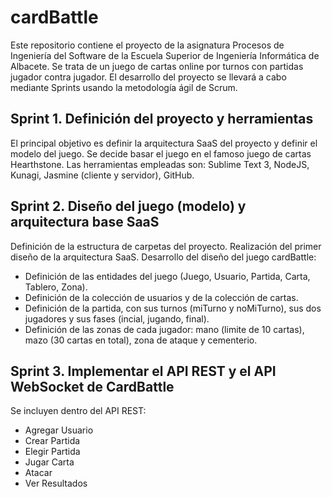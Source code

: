 # cardBattle

  Este repositorio contiene el proyecto de la asignatura Procesos de Ingeniería del Software de la Escuela Superior de Ingeniería Informática de Albacete. Se trata de un juego de cartas online por turnos con partidas jugador contra jugador. El desarrollo del proyecto se llevará a cabo mediante Sprints usando la metodología ágil de Scrum.
   
  ## Sprint 1. Definición del proyecto y herramientas
  
  El principal objetivo es definir la arquitectura SaaS del proyecto y definir el modelo del juego. Se decide basar el juego en el famoso juego de cartas Hearthstone. Las herramientas empleadas son: Sublime Text 3, NodeJS, Kunagi, Jasmine (cliente y servidor), GitHub.
  
  ## Sprint 2. Diseño del juego (modelo) y arquitectura base SaaS
  
  Definición de la estructura de carpetas del proyecto.
  Realización del primer diseño de la arquitectura SaaS.
  Desarrollo del diseño del juego cardBattle:
  * Definición de las entidades del juego (Juego, Usuario, Partida, Carta, Tablero, Zona).
  * Definición de la colección de usuarios y de la colección de cartas.
  * Definición de la partida, con sus turnos (miTurno y noMiTurno), sus dos jugadores y sus fases (incial, jugando, final).
  * Definición de las zonas de cada jugador: mano (limite de 10 cartas), mazo (30 cartas en total), zona de ataque y cementerio.

    
 ## Sprint 3. Implementar el API REST y el API WebSocket de CardBattle
 
Se incluyen dentro del API REST:
  - Agregar Usuario
  - Crear Partida 
  - Elegir Partida
  - Jugar Carta
  - Atacar
  - Ver Resultados
  

